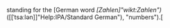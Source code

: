
standing for the [German word _[Zahlen]"wikt:Zahlen")_([[ˈtsaːlən]]"Help:IPA/Standard German"), "numbers").[
<!--stackedit_data:
eyJoaXN0b3J5IjpbMTA0MTM4NTI5OF19
-->